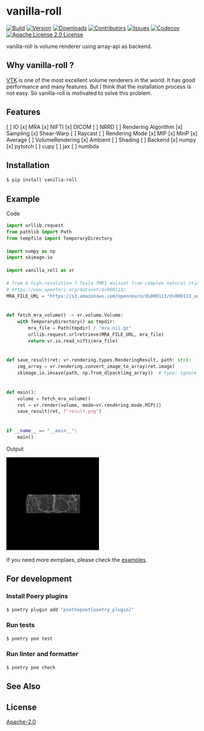# vanilla-roll
[![Build][build-shiled]][build-url]
[![Version][version-shield]][version-url]
[![Downloads][download-shield]][download-url]
[![Contributors][contributors-shield]][contributors-url]
[![Issues][issues-shield]][issues-url]
[![Codecov][codecov-shield]][codecov-url]
[![Apache License 2.0 License][license-shield]][license-url]

vanilla-roll is volume renderer using array-api as backend.

## Why vanilla-roll ?
[VTK](https://vtk.org/) is one of the most excellent volume renderers in the world.
It has good performance and many features.
But I think that the installation process is not easy.
So vanilla-roll is motivated to solve this problem.

## Features
[ ] IO
  [x] MRA
  [x] NIFTI
  [x] DICOM
  [ ] NRRD
[ ] Rendering Algorithm
  [x] Sampling
  [x] Shear-Warp
  [ ] Raycast
[ ] Rendering Mode
  [x] MIP
  [x] MinP
  [x] Average
  [ ] VolumeRendering
    [x] Ambient
    [ ] Shading
[ ] Backend
  [x] numpy
  [x] pytorch
  [ ] cupy
  [ ] jax
  [ ] numbda


## Installation
```bash
$ pip install vanilla-roll
```

## Example
Code

```python
import urllib.request
from pathlib import Path
from tempfile import TemporaryDirectory

import numpy as np
import skimage.io

import vanilla_roll as vr

# from A high-resolution 7-Tesla fMRI dataset from complex natural stimulation with an audio movie
# https://www.openfmri.org/dataset/ds000113/
MRA_FILE_URL = "https://s3.amazonaws.com/openneuro/ds000113/ds000113_unrevisioned/uncompressed/sub003/angio/angio001.nii.gz"  # noqa: E501


def fetch_mra_volume() -> vr.volume.Volume:
    with TemporaryDirectory() as tmpdir:
        mra_file = Path(tmpdir) / "mra.nii.gz"
        urllib.request.urlretrieve(MRA_FILE_URL, mra_file)
        return vr.io.read_nifti(mra_file)


def save_result(ret: vr.rendering.types.RenderingResult, path: str):
    img_array = vr.rendering.convert_image_to_array(ret.image)
    skimage.io.imsave(path, np.from_dlpack(img_array))  # type: ignore


def main():
    volume = fetch_mra_volume()
    ret = vr.render(volume, mode=vr.rendering.mode.MIP())
    save_result(ret, f"result.png")


if __name__ == "__main__":
    main()
```

Output

![output](https://raw.githubusercontent.com/ar90n/vanilla-roll/assets/images/simple.png)

If you need more exmplaes, please check the [examples](https://github.com/ar90n/vanilla-roll/tree/main/examples).

## For development
### Install Poery plugins
```bash
$ poetry plugin add "poethepoet[poetry_plugin]"
```

### Run tests
```bash
$ poetry poe test
```

### Run linter and formatter
```bash
$ poetry poe check
```

## See Also

## License
[Apache-2.0](https://github.com/ar90n/vanilla-roll/blob/main/LICENSE)

[download-shield]: https://img.shields.io/pypi/dm/vanilla-roll?style=flat
[download-url]: https://pypi.org/project/vanilla-roll/
[version-shield]: https://img.shields.io/pypi/v/vanilla-roll?style=flat
[version-url]: https://pypi.org/project/vanilla-roll/
[build-shiled]: https://img.shields.io/github/workflow/status/ar90n/vanilla-roll/CI%20testing/main
[build-url]: https://github.com/ar90n/vanilla-roll/actions/workflows/ci-testing.yml
[contributors-shield]: https://img.shields.io/github/contributors/ar90n/vanilla-roll.svg?style=flat
[contributors-url]: https://github.com/ar90n/vanilla-roll/graphs/contributors
[issues-shield]: https://img.shields.io/github/issues/ar90n/vanilla-roll.svg?style=flat
[issues-url]: https://github.com/ar90n/vanilla-roll/issues
[license-shield]: https://img.shields.io/github/license/ar90n/vanilla-roll.svg?style=flat
[license-url]: https://github.com/ar90n/vanilla-roll/blob/main/LICENSE
[codecov-shield]: https://codecov.io/gh/ar90n/vanilla-roll/branch/main/graph/badge.svg?token=8GKU96ODLY
[codecov-url]: https://codecov.io/gh/ar90n/vanilla-roll
